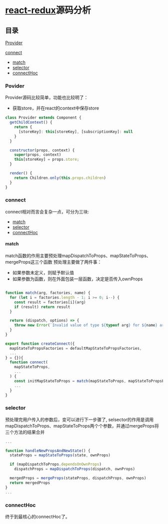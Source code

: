 # [react-redux](https://github.com/reduxjs/react-redux)源码分析 

## 目录
[Provider](#Povider) 

[connect](#connect)
- [match](#match)
- [selector](#selector)
- [connectHoc](#connectHoc)
### Povider
Provider源码比较简单，功能也比较明了：
* 获取store，并在react的context中保存store

```jsx
class Provider extends Component {
  getChildContext() {
    return { 
      [storeKey]: this[storeKey], [subscriptionKey]: null 
    }
  }

  constructor(props, context) {
    super(props, context)
    this[storeKey] = props.store;
  }

  render() {
    return Children.only(this.props.children)
  }
}
```
### connect
connect相对而言会复杂一点，可分为三块:
* [match](#match)
* [selector](#selector)
* [connectHoc](#connectHoc)
#### match
match函数的作用主要预处理mapDispatchToProps、mapStateToProps、mergeProps这三个函数 
预处理主要做了两件事：
* 如果参数未定义，则赋予默认值
* 如果参数为函数，则在外面包装一层函数，决定是否传入ownProps
```jsx

function match(arg, factories, name) {
  for (let i = factories.length - 1; i >= 0; i--) {
    const result = factories[i](arg)
    if (result) return result
  }

  return (dispatch, options) => {
    throw new Error(`Invalid value of type ${typeof arg} for ${name} argument when connecting component ${options.wrappedComponentName}.`)
  }
}
```
```jsx
export function createConnect({
  mapStateToPropsFactories = defaultMapStateToPropsFactories,
  ...
} = {}){
  function connect(
    mapStateToProps,
    ...
  ) {
    const initMapStateToProps = match(mapStateToProps, mapStateToPropsFactories, 'mapStateToProps')
    ...
  }
}
``` 
### selector
预处理完用户传入的参数后，变可以进行下一步骤了,
selsector的作用是调用mapDispatchToProps、mapStateToProps两个个参数，并通过mergeProps将三个方法的结果合并
```jsx
...

function handleNewPropsAndNewState() {
  stateProps = mapStateToProps(state, ownProps)

  if (mapDispatchToProps.dependsOnOwnProps)
    dispatchProps = mapDispatchToProps(dispatch, ownProps)

  mergedProps = mergeProps(stateProps, dispatchProps, ownProps)
  return mergedProps
}
...
```
### connectHoc
终于到最核心的connectHoc了。